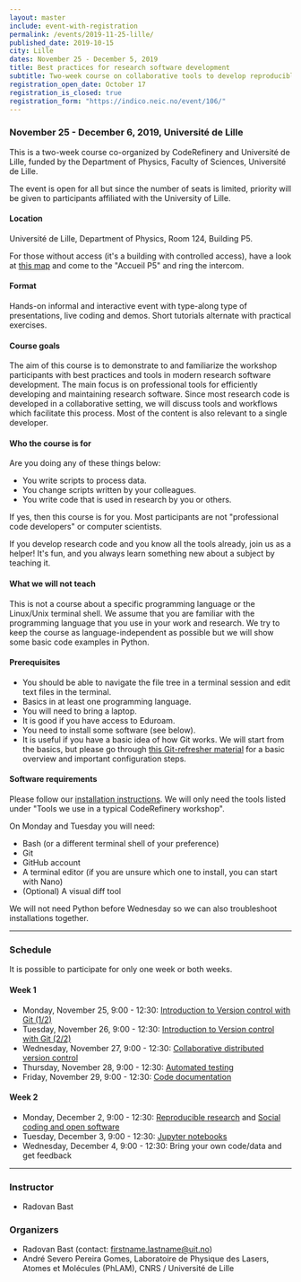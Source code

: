 ```yaml
---
layout: master
include: event-with-registration
permalink: /events/2019-11-25-lille/
published_date: 2019-10-15
city: Lille
dates: November 25 - December 5, 2019
title: Best practices for research software development
subtitle: Two-week course on collaborative tools to develop reproducible software
registration_open_date: October 17
registration_is_closed: true
registration_form: "https://indico.neic.no/event/106/"
---
```


### November 25 - December 6, 2019, Université de Lille

This is a two-week course co-organized by CodeRefinery and Université de Lille,
funded by the Department of Physics, Faculty of Sciences, Université de Lille.

The event is open for all but since the number of seats is limited, priority
will be given to participants affiliated with the University of Lille.


#### Location

Université de Lille, Department of Physics, Room 124, Building P5.

For those without access (it's a building with controlled access), have a look
at [this map](https://www.univ-lille.fr/fileadmin/user_upload/autres/Plan-site-Ulille-contact-cite%CC%81-scientifique.pdf)
and come to the "Accueil P5" and ring the intercom.


#### Format

Hands-on informal and interactive event with type-along type of
presentations, live coding and demos. Short tutorials alternate with practical
exercises.


#### Course goals

The aim of this course is to demonstrate to and familiarize
the workshop participants with best practices and tools in modern research
software development. The main focus is on professional tools
for efficiently developing and maintaining research software.
Since most research code is developed in a collaborative
setting, we will discuss tools and workflows which facilitate
this process. Most of the content is also relevant to
a single developer.


#### Who the course is for

Are you doing any of these things below:
- You write scripts to process data.
- You change scripts written by your colleagues.
- You write code that is used in research by you or others.

If yes, then this course is for you.  Most participants are not
"professional code developers" or computer scientists.

If you develop research code and you know all the tools
already, join us as a helper! It's fun, and you always learn
something new about a subject by teaching it.


#### What we will not teach

This is not a course about a specific programming language or
the Linux/Unix terminal shell.  We assume that you are familiar with the programming
language that you use in your work and research.  We try to keep the course as
language-independent as possible but we will show some basic code examples in
Python.


#### Prerequisites

- You should be able to navigate the file tree in a terminal session and edit text files in the terminal.
- Basics in at least one programming language.
- You will need to bring a laptop.
- It is good if you have access to Eduroam.
- You need to install some software (see below).
- It is useful if you have a basic idea of how Git works. We will start from the basics, but please go through <a href="https://coderefinery.github.io/git-refresher/">this Git-refresher material</a> for a basic overview and important configuration steps.


#### Software requirements

Please follow our [installation instructions](https://coderefinery.github.io/installation/).
We will only need the tools listed under "Tools we use in a typical CodeRefinery workshop".

On Monday and Tuesday you will need:
- Bash (or a different terminal shell of your preference)
- Git
- GitHub account
- A terminal editor (if you are unsure which one to install, you can start with Nano)
- (Optional) A visual diff tool

We will not need Python before Wednesday so we can also troubleshoot installations together.

---

### Schedule

It is possible to participate for only one week or both weeks.

#### Week 1
- Monday, November 25, 9:00 - 12:30: [Introduction to Version control with Git (1/2)](https://coderefinery.github.io/git-intro/)
- Tuesday, November 26, 9:00 - 12:30: [Introduction to Version control with Git (2/2)](https://coderefinery.github.io/git-intro/)
- Wednesday, November 27, 9:00 - 12:30: [Collaborative distributed version control](https://coderefinery.github.io/git-collaborative/)
- Thursday, November 28, 9:00 - 12:30: [Automated testing](https://coderefinery.github.io/testing/)
- Friday, November 29, 9:00 - 12:30: [Code documentation](https://coderefinery.github.io/documentation/)

#### Week 2
- Monday, December 2, 9:00 - 12:30: [Reproducible research](https://coderefinery.github.io/reproducible-research/) and [Social coding and open software](http://cicero.xyz/v3/remark/0.14.0/github.com/coderefinery/social-coding/master/talk.md)
- Tuesday, December 3, 9:00 - 12:30: [Jupyter notebooks](https://coderefinery.github.io/jupyter/)
- Wednesday, December 4, 9:00 - 12:30: Bring your own code/data and get feedback

---

### Instructor

- Radovan Bast


### Organizers

- Radovan Bast (contact: firstname.lastname@uit.no)
- André Severo Pereira Gomes, Laboratoire de Physique des Lasers, Atomes et Molécules (PhLAM), CNRS / Université de Lille
